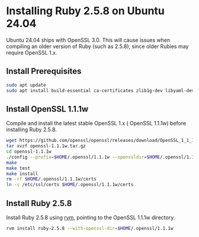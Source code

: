 # Installing Ruby 2.5.8 on Ubuntu 24.04

Ubuntu 24.04 ships with OpenSSL 3.0. This will cause issues when compiling an older version of Ruby (such as 2.5.8), 
since older Rubies may require OpenSSL 1.x.

## Install Prerequisites

```bash
sudo apt update
sudo apt install build-essential ca-certificates zlib1g-dev libyaml-dev libicu-dev
```

## Install OpenSSL 1.1.1w

Compile and install the latest stable OpenSSL 1.x ( OpenSSL 1.1.1w) before installing Ruby 2.5.8.

```bash
wget https://github.com/openssl/openssl/releases/download/OpenSSL_1_1_1w/openssl-1.1.1w.tar.gz
tar xvzf openssl-1.1.1w.tar.gz
cd openssl-1.1.1w
./config --prefix=$HOME/.openssl/1.1.1w --openssldir=$HOME/.openssl/1.1.1w
make
make test
make install
rm -rf $HOME/.openssl/1.1.1w/certs
ln -s /etc/ssl/certs $HOME/.openssl/1.1.1w/certs
```

## Install Ruby 2.5.8

Install Ruby 2.5.8 using [rvm](https://rvm.io/), pointing to the OpenSSL 1.1.1w directory.

```bash
rvm install ruby-2.5.8 --with-openssl-dir=$HOME/.openssl/1.1.1w
```
